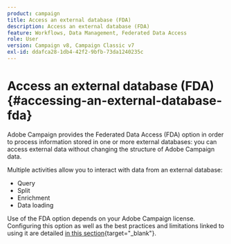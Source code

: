 ```yaml
---
product: campaign
title: Access an external database (FDA)
description: Access an external database (FDA)
feature: Workflows, Data Management, Federated Data Access
role: User
version: Campaign v8, Campaign Classic v7
exl-id: ddafca28-1db4-42f2-9bfb-73da1240235c
---
```

# Access an external database (FDA){#accessing-an-external-database-fda}

Adobe Campaign provides the Federated Data Access (FDA) option in order to process information stored in one or more external databases: you can access external data without changing the structure of Adobe Campaign data.

Multiple activities allow you to interact with data from an external database:

* Query
* Split
* Enrichment
* Data loading

Use of the FDA option depends on your Adobe Campaign license. Configuring this option as well as the best practices and limitations linked to using it are detailed [in this section](https://experienceleague.adobe.com/docs/campaign/campaign-v8/connect/fda.html){target="_blank"}.
